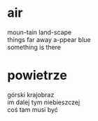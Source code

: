 # air

moun-tain land-scape  
things far away a-ppear blue  
something is there  

# powietrze

górski krajobraz  
im dalej tym niebieszczej  
coś tam musi być  